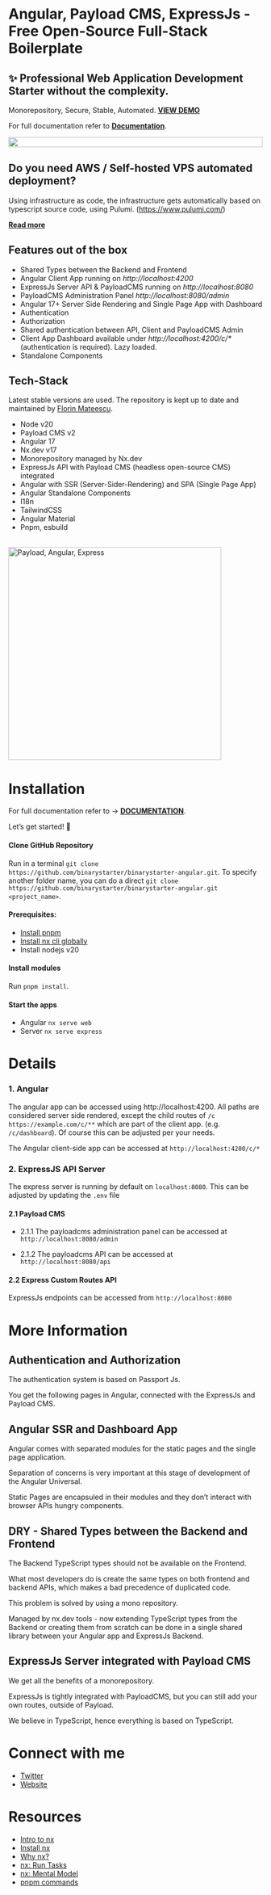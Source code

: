 # Angular, Payload CMS, ExpressJs - Free Open-Source Full-Stack Boilerplate

## ✨ Professional Web Application Development Starter without the complexity.

Monorepository, Secure, Stable, Automated. **[VIEW DEMO](https://binarystarter.com)**

For full documentation refer to [**Documentation**](https://binarystarter.com/documentation).

<div style="display: flex; flex-direction: row; justify-content: space-between;">
      <img src="https://binarystarter.com/assets/images/github-1.png" width="100%" style="width: '100%'; height: auto;"/>
</div>

## Do you need AWS / Self-hosted VPS automated deployment?

Using infrastructure as code, the infrastructure gets automatically based on typescript source code, using Pulumi. (https://www.pulumi.com/)

[**Read more**](https://binarystarter.com/pro)

## Features out of the box

- Shared Types between the Backend and Frontend
- Angular Client App running on _http://localhost:4200_
- ExpressJs Server API & PayloadCMS running on _http://localhost:8080_
- PayloadCMS Administration Panel _http://localhost:8080/admin_
- Angular 17+ Server Side Rendering and Single Page App with Dashboard
- Authentication
- Authorization
- Shared authentication between API, Client and PayloadCMS Admin
- Client App Dashboard available under _http://localhost:4200/c/\*_ (authentication is required). Lazy loaded.
- Standalone Components

## Tech-Stack

Latest stable versions are used. The repository is kept up to date and maintained by [Florin Mateescu](https://twitter.com/florinmtsc).

- Node v20
- Payload CMS v2
- Angular 17
- Nx.dev v17
- Monorepository managed by Nx.dev
- ExpressJs API with Payload CMS (headless open-source CMS) integrated
- Angular with SSR (Server-Sider-Rendering) and SPA (Single Page App)
- Angular Standalone Components
- I18n
- TailwindCSS
- Angular Material
- Pnpm, esbuild

<br/>

<img alt="Payload, Angular, Express" src="https://binarystarter.com/assets/images/angular/dashboard-payload.png#" width="422px"/>

<br/>

# Installation

For full documentation refer to → [**DOCUMENTATION**](https://binarystarter.com/documentation).

Let’s get started! 🚀

#### Clone GitHub Repository

Run in a terminal `git clone https://github.com/binarystarter/binarystarter-angular.git`. To specify another folder name, you can do a direct `git clone https://github.com/binarystarter/binarystarter-angular.git <project_name>`.

#### Prerequisites:

- [Install pnpm](https://pnpm.io/installation)
- [Install nx cli globally](https://nx.dev/getting-started/installation#installing-nx-globally)
- Install nodejs v20

#### Install modules

Run `pnpm install`.

#### Start the apps

- Angular `nx serve web`
- Server `nx serve express`

# Details

### 1. Angular

The angular app can be accessed using http://localhost:4200. All paths are considered server side rendered, except the child routes of `/c` `https://example.com/c/**` which are part of the client app. (e.g. `/c/dashboard`). Of course this can be adjusted per your needs.

The Angular client-side app can be accessed at `http://localhost:4200/c/*`

### 2. ExpressJS API Server

The express server is running by default on `localhost:8080`. This can be adjusted by updating the `.env` file

#### 2.1 Payload CMS

- 2.1.1 The payloadcms administration panel can be accessed at `http://localhost:8080/admin`

- 2.1.2 The payloadcms API can be accessed at `http://localhost:8080/api`

#### 2.2 Express Custom Routes API

ExpressJs endpoints can be accessed from `http://localhost:8080`

# More Information

## Authentication and Authorization

The authentication system is based on Passport Js.

You get the following pages in Angular, connected with the ExpressJs and Payload CMS.

## Angular SSR and Dashboard App

Angular comes with separated modules for the static pages and the single page application.

Separation of concerns is very important at this stage of development of the Angular Universal.

Static Pages are encapsuled in their modules and they don’t interact with browser APIs hungry components.

## DRY - Shared Types between the Backend and Frontend

The Backend TypeScript types should not be available on the Frontend.

What most developers do is create the same types on both frontend and backend APIs, which makes a bad precedence of duplicated code.

This problem is solved by using a mono repository.

Managed by nx.dev tools - now extending TypeScript types from the Backend or creating them from scratch can be done in a single shared library between your Angular app and ExpressJs Backend.

## ExpressJs Server integrated with Payload CMS

We get all the benefits of a monorepository.

ExpressJs is tightly integrated with PayloadCMS, but you can still add your own routes, outside of Payload.

We believe in TypeScript, hence everything is based on TypeScript.

# Connect with me

- [Twitter](https://twitter.com/florinmtsc)
- [Website](https://binarycentrum.com/)

# Resources

- [Intro to nx](https://nx.dev/getting-started/intro)
- [Install nx](https://nx.dev/getting-started/installation)
- [Why nx?](https://nx.dev/getting-started/why-nx)
- [nx: Run Tasks](https://nx.dev/core-features/run-tasks)
- [nx: Mental Model](https://nx.dev/concepts/mental-model)
- [pnpm commands](https://github.com/nvm-sh/nvm#usage)

